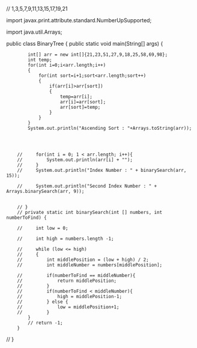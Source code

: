 // 1,3,5,7,9,11,13,15,17,19,21

import javax.print.attribute.standard.NumberUpSupported;

import java.util.Arrays;



public class BinaryTree {
        public static void main(String[] args) {
            
            
            int[] arr = new int[]{21,23,51,27,9,18,25,58,69,98};
            int temp;
            for(int i=0;i<arr.length;i++)
            {
                for(int sort=i+1;sort<arr.length;sort++)
                {
                    if(arr[i]>arr[sort])
                    {
                        temp=arr[i];
                        arr[i]=arr[sort];
                        arr[sort]=temp;
                    }
                }
            }
            System.out.println("Ascending Sort : "+Arrays.toString(arr));


            

        //     for(int i = 0; 1 < arr.length; i++){
        //         System.out.println(arr[i] + "");
        //     }
        //     System.out.println("Index Number : " + binarySearch(arr, 15));

        //     System.out.println("Second Index Number : " + Arrays.binarySearch(arr, 9));
            

        // }
        // private static int binarySearch(int [] numbers, int numberToFind) {

        //     int low = 0;

        //     int high = numbers.length -1;

        //     while (low <= high) 
        //     {
        //         int middlePosition = (low + high) / 2;
        //         int middleNumber = numbers[middlePosition];
                
        //         if(numberToFind == middleNumber){
        //             return middlePosition;
        //         }
        //         if(numberToFind < middleNumber){
        //             high = middlePosition-1;
        //         } else {
        //             low = middlePosition+1;
        //         }
            }
            // return -1;
        }

        
     
// }
